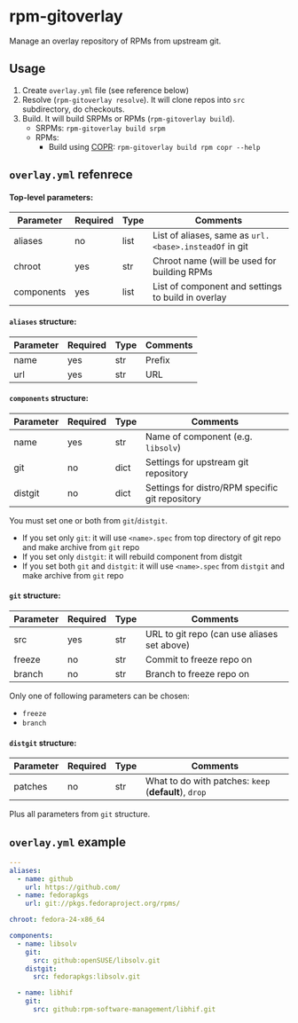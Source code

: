 # rpm-gitoverlay

Manage an overlay repository of RPMs from upstream git.

## Usage

1. Create `overlay.yml` file (see reference below)
2. Resolve (`rpm-gitoverlay resolve`). It will clone repos into `src` subdirectory, do checkouts.
3. Build. It will build SRPMs or RPMs (`rpm-gitoverlay build`).
   * SRPMs: `rpm-gitoverlay build srpm`
   * RPMs:
     * Build using [COPR](https://fedorahosted.org/copr/): `rpm-gitoverlay build rpm copr --help`

## `overlay.yml` refenrece

#### Top-level parameters:

| Parameter  | Required | Type | Comments                                               |
|------------|----------|------|--------------------------------------------------------|
| aliases    | no       | list | List of aliases, same as `url.<base>.insteadOf` in git |
| chroot     | yes      | str  | Chroot name (will be used for building RPMs            |
| components | yes      | list | List of component and settings to build in overlay     |

#### `aliases` structure:

| Parameter | Required | Type | Comments |
|-----------|----------|------|----------|
| name      | yes      | str  | Prefix   |
| url       | yes      | str  | URL      |

#### `components` structure:

| Parameter | Required | Type | Comments                                        |
|-----------|----------|------|-------------------------------------------------|
| name      | yes      | str  | Name of component (e.g. `libsolv`)              |
| git       | no       | dict | Settings for upstream git repository            |
| distgit   | no       | dict | Settings for distro/RPM specific git repository |

You must set one or both from `git`/`distgit`.
* If you set only `git`: it will use `<name>.spec` from top directory of git repo and make archive from `git` repo
* If you set only `distgit`: it will rebuild component from distgit
* If you set both `git` and `distgit`: it will use `<name>.spec` from `distgit` and make archive from `git` repo

#### `git` structure:

| Parameter | Required | Type | Comments                                    |
|-----------|----------|------|---------------------------------------------|
| src       | yes      | str  | URL to git repo (can use aliases set above) |
| freeze    | no       | str  | Commit to freeze repo on                    |
| branch    | no       | str  | Branch to freeze repo on                    |

Only one of following parameters can be chosen:
* `freeze`
* `branch`

#### `distgit` structure:

| Parameter | Required | Type | Comments                                              |
|-----------|----------|------|-------------------------------------------------------|
| patches   | no       | str  | What to do with patches: `keep` (**default**), `drop` |

Plus all parameters from `git` structure.

## `overlay.yml` example

```yaml
---
aliases:
  - name: github
    url: https://github.com/
  - name: fedorapkgs
    url: git://pkgs.fedoraproject.org/rpms/

chroot: fedora-24-x86_64

components:
  - name: libsolv
    git:
      src: github:openSUSE/libsolv.git
    distgit:
      src: fedorapkgs:libsolv.git

  - name: libhif
    git:
      src: github:rpm-software-management/libhif.git
```
